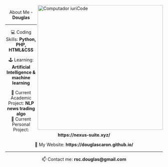 

<img src="https://raw.githubusercontent.com/vikingww2/vikingww2/main/computer-illustration.png" min-width="400px" max-width="400px" width="400px" align="right" alt="Computador iuriCode">

<p align="center">
  About Me - <strong>Douglas</strong>
</p>

---

<p align="center">
  💻 Coding Skills: <strong>Python, PHP, HTML&CSS</strong>
</p>

<p align="center">
 🕹️ Learning: <strong>Artificial Intelligence & machine learning</strong>
</p>

<p align="center">
  💼 Current Academic Project: <strong>NLP news trading algo</strong><br>
  🎈 Current Personal Project: <strong>https://nexus-suite.xyz/</strong>
</p>

<p align="center">
  🔗 My Website: <strong>https://douglascaron.github.io/</strong>
</p>

 ---
 
<p align="center">
  📫 Contact me: <strong>rsc.douglas@gmail.com</strong><br>
</p>

<p><img align="left" src="https://github-readme-stats.vercel.app/api/top-langs?username=vikingww2&show_icons=true&locale=en&layout=compact" alt="viking/></p>
